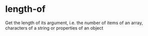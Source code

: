 # length-of
Get the length of its argument, i.e. the number of items of an array, characters of a string or properties of an object
